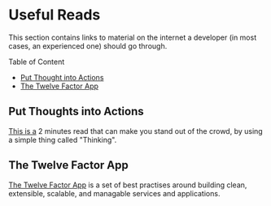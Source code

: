 # Useful Reads
This section contains links to material on the internet a developer (in most cases, an experienced one) should go through.

Table of Content
*  [Put Thought into Actions](#put-thought-into-actions)
*  [The Twelve Factor App](#the-twelve-factor-app)

## Put Thoughts into Actions
[This is a](https://www.quora.com/What-is-some-career-advice-that-people-usually-learn-too-late-in-life/answer/Asim-Qureshi-17?share=060dffaf&srid=amyu) 2 minutes read that can make you stand out of the crowd, by using a simple thing called "Thinking".

## The Twelve Factor App
[The Twelve Factor App](https://12factor.net) is a set of best practises around building clean, extensible, scalable, and managable services and applications.